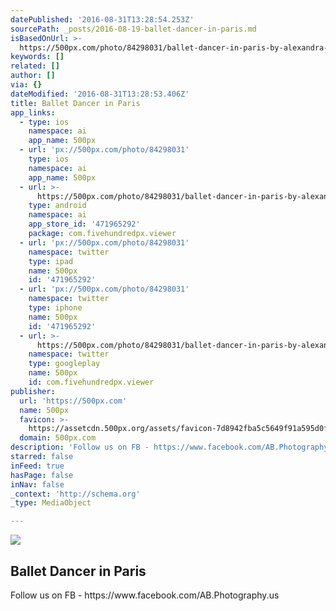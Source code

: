 ```yaml
---
datePublished: '2016-08-31T13:28:54.253Z'
sourcePath: _posts/2016-08-19-ballet-dancer-in-paris.md
isBasedOnUrl: >-
  https://500px.com/photo/84298031/ballet-dancer-in-paris-by-alexandra-petrova?ctx_page=1&from=user&user_id=37505
keywords: []
related: []
author: []
via: {}
dateModified: '2016-08-31T13:28:53.406Z'
title: Ballet Dancer in Paris
app_links:
  - type: ios
    namespace: ai
    app_name: 500px
  - url: 'px://500px.com/photo/84298031'
    type: ios
    namespace: ai
    app_name: 500px
  - url: >-
      https://500px.com/photo/84298031/ballet-dancer-in-paris-by-alexandra-petrova
    type: android
    namespace: ai
    app_store_id: '471965292'
    package: com.fivehundredpx.viewer
  - url: 'px://500px.com/photo/84298031'
    namespace: twitter
    type: ipad
    name: 500px
    id: '471965292'
  - url: 'px://500px.com/photo/84298031'
    namespace: twitter
    type: iphone
    name: 500px
    id: '471965292'
  - url: >-
      https://500px.com/photo/84298031/ballet-dancer-in-paris-by-alexandra-petrova
    namespace: twitter
    type: googleplay
    name: 500px
    id: com.fivehundredpx.viewer
publisher:
  url: 'https://500px.com'
  name: 500px
  favicon: >-
    https://assetcdn.500px.org/assets/favicon-7d8942fba5c5649f91a595d0fc749c83.ico
  domain: 500px.com
description: 'Follow us on FB - https://www.facebook.com/AB.Photography.us'
starred: false
inFeed: true
hasPage: false
inNav: false
_context: 'http://schema.org'
_type: MediaObject

---
```

<article style=""><img src="https://imgflo.herokuapp.com/graph/vahj1ThiexotieMo/1016aa3a1d804a8bde4b289c926c3985/noop?input=https%3A%2F%2Fdrscdn.500px.org%2Fphoto%2F84298031%2Fq%253D80_m%253D2000%2Ff892c8d5f86dadd167bc053d5d107445" /><h1>Ballet Dancer in Paris</h1><p>Follow us on FB - https://www.facebook.com/AB.Photography.us</p></article>